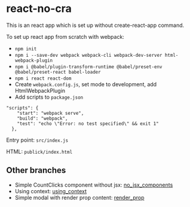 # react-no-cra
This is an react app which is set up without create-react-app command.

To set up react app from scratch with webpack:
* `npm init`
* `npm i --save-dev webpack webpack-cli webpack-dev-server html-webpack-plugin`
* `npm i @babel/plugin-transform-runtime @babel/preset-env @babel/preset-react babel-loader`
* `npm i react react-dom`
* Create `webpack.config.js`, set mode to development, add HtmlWebpackPlugin
* Add scripts to `package.json`
```
"scripts": {
    "start": "webpack serve",
    "build": "webpack",
    "test": "echo \"Error: no test specified\" && exit 1"
  },
```


Entry point: `src/index.js`

HTML: `publick/index.html`

## Other branches
* Simple CountClicks component without jsx: [no_jsx_components](https://github.com/AnastasiiaPlutalova/react-no-cra/tree/no_jsx_components)  
* Using context: [using_context](https://github.com/AnastasiiaPlutalova/react-no-cra/tree/context) 
* Simple modal with render prop content: [render_prop](https://github.com/AnastasiiaPlutalova/react-no-cra/tree/render-props)
